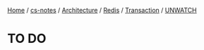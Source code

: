 [Home](https://mengxianbin.github.io) /
[cs-notes](https://mengxianbin.github.io/cs-notes/site) /
[Architecture](https://mengxianbin.github.io/cs-notes/site/Architecture) /
[Redis](https://mengxianbin.github.io/cs-notes/site/Architecture/Redis) /
[Transaction](https://mengxianbin.github.io/cs-notes/site/Architecture/Redis/Transaction) /
[UNWATCH](https://mengxianbin.github.io/cs-notes/site/Architecture/Redis/Transaction/UNWATCH)

# TO DO
